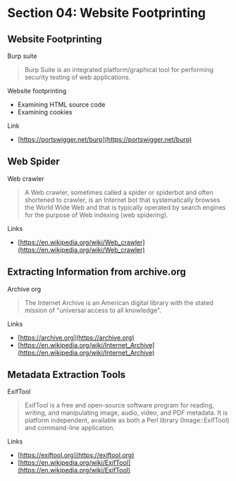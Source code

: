 # Section 04: Website Footprinting

## Website Footprinting
Burp suite
> Burp Suite is an integrated platform/graphical tool for performing security testing of web applications.

Website footprinting
- Examining HTML source code
- Examining cookies

Link
- [https://portswigger.net/burp](https://portswigger.net/burp)

## Web Spider
Web crawler
> A Web crawler, sometimes called a spider or spiderbot and often shortened to crawler, is an Internet bot that systematically browses the World Wide Web and that is typically operated by search engines for the purpose of Web indexing (web spidering).

Links
- [https://en.wikipedia.org/wiki/Web_crawler](https://en.wikipedia.org/wiki/Web_crawler)

## Extracting Information from archive.org
Archive org
> The Internet Archive is an American digital library with the stated mission of "universal access to all knowledge".

Links
- [https://archive.org](https://archive.org)
- [https://en.wikipedia.org/wiki/Internet_Archive](https://en.wikipedia.org/wiki/Internet_Archive)

## Metadata Extraction Tools
ExifTool
> ExifTool is a free and open-source software program for reading, writing, and manipulating image, audio, video, and PDF metadata.
> It is platform independent, available as both a Perl library (Image::ExifTool) and command-line application.

Links
- [https://exiftool.org](https://exiftool.org)
- [https://en.wikipedia.org/wiki/ExifTool](https://en.wikipedia.org/wiki/ExifTool)
